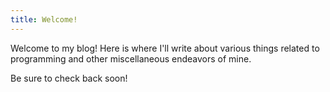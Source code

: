 ```yaml
---
title: Welcome!
---
```


Welcome to my blog! Here is where I'll write about various things related to
programming and other miscellaneous endeavors of mine.

Be sure to check back soon!
